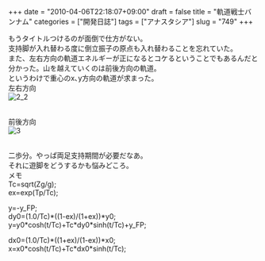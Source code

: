 +++
date = "2010-04-06T22:18:07+09:00"
draft = false
title = "軌道戦士バンナム"
categories = ["開発日誌"]
tags = ["アナスタシア"]
slug = "749"
+++

<p>もうタイトルつけるのが面倒で仕方がない。<br />支持脚が入れ替わる度に倒立振子の原点も入れ替わることを忘れていた。<br />また、左右方向の軌道エネルギーが正になるとコケるということでもあるんだと分かった。山を越えていくのは前後方向の軌道。<br />というわけで重心のx､y方向の軌道が求まった。<br />左右方向<br /><img border="0" src="/images/robolog/photos/uncategorized/2010/04/06/2_2.jpg" title="2_2" alt="2_2" />

<br />前後方向<br /><img border="0" src="/images/robolog/photos/uncategorized/2010/04/06/3.jpg" title="3" alt="3" />

<br />二歩分。やっぱ両足支持期間が必要だなあ。<br />それに遊脚をどうするかも悩みどころ。<br />メモ<br />Tc=sqrt(Zg/g);<br />ex=exp(Tp/Tc);</p>

<p>y=-y_FP;<br />dy0=(1.0/Tc)*((1-ex)/(1+ex))*y0;<br />y=y0*cosh(t/Tc)+Tc*dy0*sinh(t/Tc)+y_FP;</p>

<p>dx0=(1.0/Tc)*((1+ex)/(1-ex))*x0;<br />x=x0*cosh(t/Tc)+Tc*dx0*sinh(t/Tc);</p>


